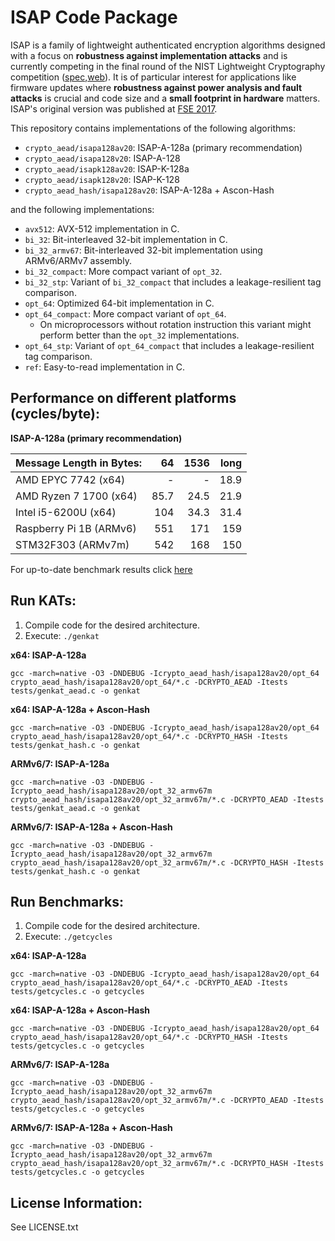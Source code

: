 ISAP Code Package
=================

ISAP is a family of lightweight authenticated encryption algorithms designed with a focus on **robustness against implementation attacks** and is currently competing in the final round of the NIST Lightweight Cryptography competition ([spec](https://csrc.nist.gov/Projects/lightweight-cryptography/finalists),[web](https://isap.iaik.tugraz.at)). It is of particular interest for applications like firmware updates where **robustness against power analysis and fault attacks** is crucial and code size and a **small footprint in hardware** matters. ISAP's original version was published at [FSE 2017](https://tosc.iacr.org/index.php/ToSC/article/view/585).

This repository contains implementations of the following algorithms:

- `crypto_aead/isapa128av20`: ISAP-A-128a (primary recommendation)
- `crypto_aead/isapa128v20`: ISAP-A-128
- `crypto_aead/isapk128av20`: ISAP-K-128a
- `crypto_aead/isapk128v20`: ISAP-K-128
- `crypto_aead_hash/isapa128av20`: ISAP-A-128a + Ascon-Hash

and the following implementations:

- `avx512`: AVX-512 implementation in C.
- `bi_32`: Bit-interleaved 32-bit implementation in C.
- `bi_32_armv67`: Bit-interleaved 32-bit implementation using ARMv6/ARMv7 assembly.
- `bi_32_compact`: More compact variant of `opt_32`.
- `bi_32_stp`: Variant of `bi_32_compact` that includes a leakage-resilient tag comparison.
- `opt_64`: Optimized 64-bit implementation in C.
- `opt_64_compact`: More compact variant of `opt_64`.
  - On microprocessors without rotation instruction this variant might perform better than the `opt_32` implementations.
- `opt_64_stp`: Variant of `opt_64_compact` that includes a leakage-resilient tag comparison.
- `ref`: Easy-to-read implementation in C.

Performance on different platforms (cycles/byte):
-------------------------------------------------

**ISAP-A-128a (primary recommendation)**

| Message Length in Bytes: |    64 |  1536 |  long |
|:-------------------------|------:|------:|------:|
| AMD  EPYC 7742 (x64)     |     - |     - |  18.9 |
| AMD Ryzen 7 1700 (x64)   |  85.7 |  24.5 |  21.9 |
| Intel i5-6200U (x64)     |   104 |  34.3 |  31.4 |
| Raspberry Pi 1B (ARMv6)  |   551 |   171 |   159 |
| STM32F303 (ARMv7m)       |   542 |   168 |   150 |

For up-to-date benchmark results click [here](https://isap.iaik.tugraz.at/implementations.html)

Run KATs:
---------

1. Compile code for the desired architecture.
2. Execute: `./genkat`

**x64: ISAP-A-128a**

```
gcc -march=native -O3 -DNDEBUG -Icrypto_aead_hash/isapa128av20/opt_64 crypto_aead_hash/isapa128av20/opt_64/*.c -DCRYPTO_AEAD -Itests tests/genkat_aead.c -o genkat
```

**x64: ISAP-A-128a + Ascon-Hash**

```
gcc -march=native -O3 -DNDEBUG -Icrypto_aead_hash/isapa128av20/opt_64 crypto_aead_hash/isapa128av20/opt_64/*.c -DCRYPTO_HASH -Itests tests/genkat_hash.c -o genkat
```

**ARMv6/7: ISAP-A-128a**

```
gcc -march=native -O3 -DNDEBUG -Icrypto_aead_hash/isapa128av20/opt_32_armv67m crypto_aead_hash/isapa128av20/opt_32_armv67m/*.c -DCRYPTO_AEAD -Itests tests/genkat_aead.c -o genkat
```

**ARMv6/7: ISAP-A-128a + Ascon-Hash**

```
gcc -march=native -O3 -DNDEBUG -Icrypto_aead_hash/isapa128av20/opt_32_armv67m crypto_aead_hash/isapa128av20/opt_32_armv67m/*.c -DCRYPTO_HASH -Itests tests/genkat_hash.c -o genkat
```

Run Benchmarks:
---------------

1. Compile code for the desired architecture.
2. Execute: `./getcycles`

**x64: ISAP-A-128a**

```
gcc -march=native -O3 -DNDEBUG -Icrypto_aead_hash/isapa128av20/opt_64 crypto_aead_hash/isapa128av20/opt_64/*.c -DCRYPTO_AEAD -Itests tests/getcycles.c -o getcycles
```

**x64: ISAP-A-128a + Ascon-Hash**

```
gcc -march=native -O3 -DNDEBUG -Icrypto_aead_hash/isapa128av20/opt_64 crypto_aead_hash/isapa128av20/opt_64/*.c -DCRYPTO_HASH -Itests tests/getcycles.c -o getcycles
```

**ARMv6/7: ISAP-A-128a**

```
gcc -march=native -O3 -DNDEBUG -Icrypto_aead_hash/isapa128av20/opt_32_armv67m crypto_aead_hash/isapa128av20/opt_32_armv67m/*.c -DCRYPTO_AEAD -Itests tests/getcycles.c -o getcycles
```

**ARMv6/7: ISAP-A-128a + Ascon-Hash**

```
gcc -march=native -O3 -DNDEBUG -Icrypto_aead_hash/isapa128av20/opt_32_armv67m crypto_aead_hash/isapa128av20/opt_32_armv67m/*.c -DCRYPTO_HASH -Itests tests/getcycles.c -o getcycles
```

License Information:
--------------------

See LICENSE.txt
